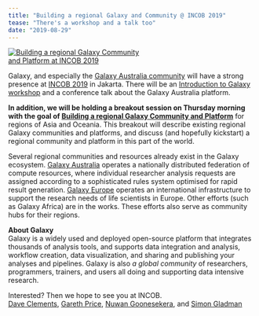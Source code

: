 ```yaml
---
title: "Building a regional Galaxy and Community @ INCOB 2019"
tease: "There's a workshop and a talk too"
date: "2019-08-29"
---
```


[<img class="float-right" style="max-width: 18rem" src="/src/news/2019-09-galaxy-update/galaxy-australia-incob.png" alt="Building a regional Galaxy Community and Platform at INCOB 2019" />](http://incob2019.org/breakout-session/)

Galaxy, and especially the [Galaxy Australia community](https://www.embl-abr.org.au/galaxyaustralia/) will have a strong presence at [INCOB 2019](http://incob2019.org/) in Jakarta.  There will be an [Introduction to Galaxy workshop](http://incob2019.org/workshop2/) and a conference talk about the Galaxy Australia platform.

**In addition, we will be holding a breakout session on Thursday morning with the goal of [Building a regional Galaxy Community and Platform](http://incob2019.org/breakout-session/)** for regions of Asia and Oceania.  This breakout will describe existing regional Galaxy communities and platforms, and discuss (and hopefully kickstart) a regional community and platform in this part of the world.

Several regional communities and resources already exist in the Galaxy ecosystem. [Galaxy Australia](https://usegalaxy.org,au/) operates a nationally distributed federation of compute resources, where individual researcher analysis requests are assigned according to a sophisticated rules system optimised for rapid result generation.  [Galaxy Europe](https://galaxyproject.eu/) operates an international infrastructure to support the research needs of life scientists in Europe.  Other efforts (such as Galaxy Africa) are in the works.  These efforts also serve as community hubs for their regions.

**About Galaxy** <br />
Galaxy is a widely used and deployed open-source platform that integrates thousands of analysis tools, and supports data integration and analysis, workflow creation, data visualization, and sharing and publishing your analyses and pipelines. Galaxy is also *a global community* of researchers, programmers, trainers, and users all doing and supporting data intensive research.

Interested? Then we hope to see you at INCOB.<br />
[Dave Clements](/src/people/dave-clements/index.md), [Gareth Price](https://qfab.org/team-member/dr-gareth-price), [Nuwan Goonesekera](https://www.melbournebioinformatics.org.au/people/nuwan-goonasekera/), and [Simon Gladman](https://galaxyproject.org/blog/2018-12-cotm-simon-gladman/index.md)
